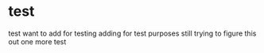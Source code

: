 # test
test
want
to
add
for testing
adding
for test
purposes
still
trying to 
figure this out
one
more
test
